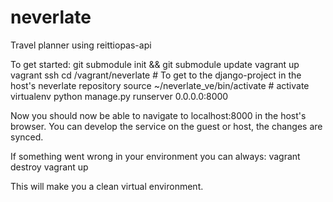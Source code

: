 neverlate
=========

Travel planner using reittiopas-api

To get started:
git submodule init && git submodule update
vagrant up
vagrant ssh
cd /vagrant/neverlate # To get to the django-project in the host's neverlate repository
source ~/neverlate_ve/bin/activate # activate virtualenv
python manage.py runserver 0.0.0.0:8000

Now you should now be able to navigate to localhost:8000 in the host's browser.
You can develop the service on the guest or host, the changes are synced.

If something went wrong in your environment you can always:
vagrant destroy
vagrant up

This will make you a clean virtual environment.
